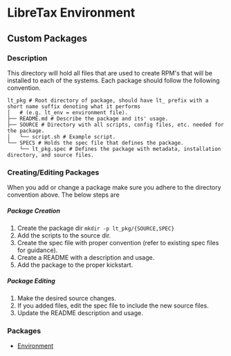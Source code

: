 # LibreTax Environment
## Custom Packages
### Description
This directory will hold all files that are used to create RPM's that will be installed to each of the systems. Each package should follow the following convention.
```shell
lt_pkg # Root directory of package, should have lt_ prefix with a short name suffix denoting what it performs
│   # (e.g. lt_env = environment file).
├── README.md # Describe the package and its' usage.
├── SOURCE # Directory with all scripts, config files, etc. needed for the package.
│   └── script.sh # Example script.
└── SPECS # Holds the spec file that defines the package.
    └── lt_pkg.spec # Defines the package with metadata, installation directory, and source files.
```

### Creating/Editing Packages
When you add or change a package make sure you adhere to the directory convention above. The below steps are
##### Package Creation
1. Create the package dir `mkdir -p lt_pkg/{SOURCE,SPEC}`
2. Add the scripts to the source dir.
3. Create the spec file with proper convention (refer to existing spec files for guidance).
4. Create a README with a description and usage.
5. Add the package to the proper kickstart.

##### Package Editing
1. Make the desired source changes.
2. If you added files, edit the spec file to include the new source files.
3. Update the README description and usage.

### Packages
* [Environment](./lt_env/README.md)
